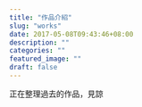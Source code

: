 ```yaml
---
title: "作品介紹"
slug: "works"
date: 2017-05-08T09:43:46+08:00
description: ""
categories: ""
featured_image: ""
draft: false
---
```


正在整理過去的作品，見諒
